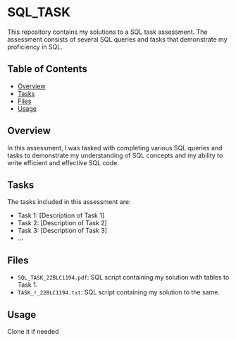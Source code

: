 # SQL_TASK

This repository contains my solutions to a SQL task assessment. The assessment consists of several SQL queries and tasks that demonstrate my proficiency in SQL.

## Table of Contents

- [Overview](#overview)
- [Tasks](#tasks)
- [Files](#files)
- [Usage](#usage)

## Overview

In this assessment, I was tasked with completing various SQL queries and tasks to demonstrate my understanding of SQL concepts and my ability to write efficient and effective SQL code.

## Tasks

The tasks included in this assessment are:

- Task 1: [Description of Task 1]
- Task 2: [Description of Task 2]
- Task 3: [Description of Task 3]
- ...

## Files

- `SQL_TASK_22BLC1194.pdf`: SQL script containing my solution with tables to Task 1.
- `TASK_!_22BLC1194.txt`: SQL script containing my solution to the same.

## Usage

Clone it if needed

